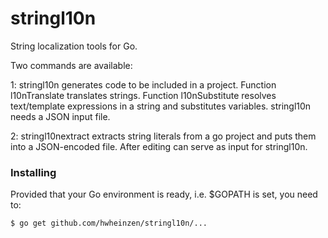 # stringl10n
String localization tools for Go.

Two commands are available:

1: stringl10n generates code to be included in a project. 
Function l10nTranslate translates strings.
Function l10nSubstitute resolves text/template expressions in a
string and substitutes variables. 
stringl10n needs a JSON input file.

2: stringl10nextract extracts string literals from a go project
and puts them into a JSON-encoded file. 
After editing can serve as input for stringl10n.

### Installing
Provided that your Go environment is ready, i.e. $GOPATH is set, you need to:

`$ go get github.com/hwheinzen/stringl10n/...`
